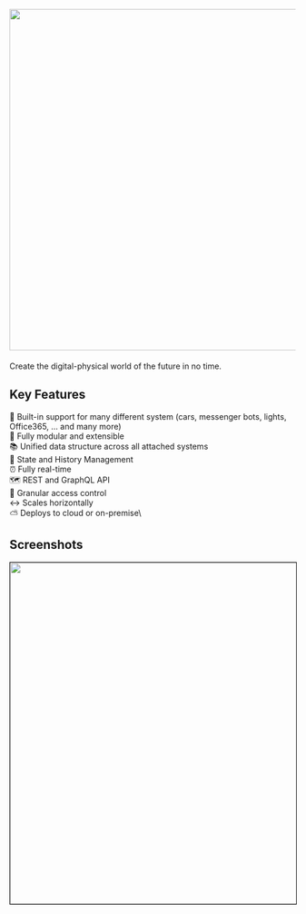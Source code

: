 <h1 align="center">
  <br>
  <a href="https://1src.tech"><img src="https://github.com/janhaa/one/blob/main/2_Logo%20Design%20Handout.png?raw=true" width="600"></a>
</h1>

Create the digital-physical world of the future in no time.

## Key Features

:bricks: Built-in support for many different system (cars, messenger bots, lights, Office365, ... and many more)\
:electric_plug: Fully modular and extensible\
:books: Unified data structure across all attached systems\
:bookmark_tabs: State and History Management\
:alarm_clock: Fully real-time\
:world_map: REST and GraphQL API\
:door: Granular access control\
:left_right_arrow: Scales horizontally\
:partly_sunny: Deploys to cloud or on-premise\

## Screenshots
<a href="https://github.com/janhaa/one/blob/main/thing_state.PNG"><img style="border: 1px solid black;" src="https://github.com/janhaa/one/blob/main/thing_state.PNG" width="600"></a>
